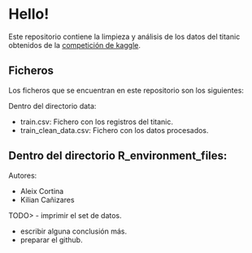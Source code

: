 # Hello!

Este repositorio contiene la limpieza y análisis de los datos del titanic obtenidos de la [competición de kaggle](https://www.kaggle.com/c/titanic).

## Ficheros

Los ficheros que se encuentran en este repositorio son los siguientes:

Dentro del directorio data: 
- train.csv: Fichero con los registros del titanic.
- train_clean_data.csv: Fichero con los datos procesados.

Dentro del directorio R_environment_files:
-  

Autores: 

- Aleix Cortina
- Kilian Cañizares

TODO> - imprimir el set de datos.
 - escribir alguna conclusión más.
 - preparar el github.
